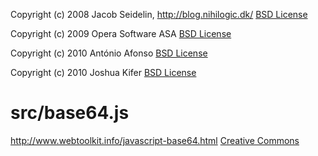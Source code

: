 Copyright (c) 2008 Jacob Seidelin, http://blog.nihilogic.dk/
[BSD License](http://opensource.org/licenses/BSD-3-Clause)

Copyright (c) 2009 Opera Software ASA
[BSD License](http://dev.opera.com/licenses/bsd/)

Copyright (c) 2010 António Afonso
[BSD License](http://opensource.org/licenses/BSD-3-Clause)

Copyright (c) 2010 Joshua Kifer
[BSD License](http://opensource.org/licenses/BSD-3-Clause)

src/base64.js
=============
http://www.webtoolkit.info/javascript-base64.html
[Creative Commons](http://creativecommons.org/licenses/by/2.0/uk/)
